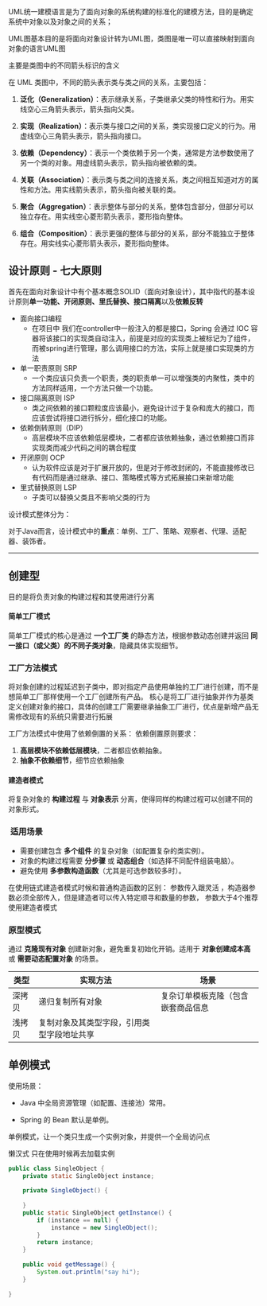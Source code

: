 
UML统一建模语言是为了面向对象的系统构建的标准化的建模方法，目的是确定系统中对象以及对象之间的关系；

UML图基本目的是将面向对象设计转为UML图，类图是唯一可以直接映射到面向对象的语言UML图

主要是类图中的不同箭头标识的含义

在 UML 类图中，不同的箭头表示类与类之间的关系，主要包括：

1. **泛化（Generalization）**：表示继承关系，子类继承父类的特性和行为。用实线空心三角箭头表示，箭头指向父类。
    
2. **实现（Realization）**：表示类与接口之间的关系，类实现接口定义的行为。用虚线空心三角箭头表示，箭头指向接口。
    
3. **依赖（Dependency）**：表示一个类依赖于另一个类，通常是方法参数使用了另一个类的对象。用虚线箭头表示，箭头指向被依赖的类。
    
4. **关联（Association）**：表示类与类之间的连接关系，类之间相互知道对方的属性和方法。用实线箭头表示，箭头指向被关联的类。
    
5. **聚合（Aggregation）**：表示整体与部分的关系，整体包含部分，但部分可以独立存在。用实线空心菱形箭头表示，菱形指向整体。
    
6. **组合（Composition）**：表示更强的整体与部分的关系，部分不能独立于整体存在。用实线实心菱形箭头表示，菱形指向整体。


## 设计原则 - 七大原则

首先在面向对象设计中有个基本概念SOLID（面向对象设计），其中指代的基本设计原则**单一功能、开闭原则、里氏替换、接口隔离**以及**依赖反转**
-  面向接口编程
	- 在项目中 我们在controller中一般注入的都是接口，Spring 会通过 IOC 容器将该接口的实现类自动注入，前提是对应的实现类上被标记为了组件，而被spring进行管理，那么调用接口的方法，实际上就是接口实现类的方法
- 单一职责原则 SRP 
	- 一个类应该只负责一个职责，类的职责单一可以增强类的内聚性，类中的方法同样适用，一个方法只做一个功能。
-  接口隔离原则 ISP
	- 类之间依赖的接口颗粒度应该最小，避免设计过于复杂和庞大的接口，而应该尝试将接口进行拆分，细化接口的功能。
- 依赖倒转原则（DIP）
	- 高层模块不应该依赖低层模块，二者都应该依赖抽象，通过依赖接口而非实现类而减少代码之间的耦合程度
- 开闭原则 OCP
	- 认为软件应该是对于扩展开放的，但是对于修改封闭的，不能直接修改已有代码而是通过继承、接口、策略模式等方式拓展接口来新增功能
- 里式替换原则 LSP
	- 子类可以替换父类且不影响父类的行为


设计模式整体分为：

对于Java而言，设计模式中的**重点**：单例、工厂、策略、观察者、代理、适配器、装饰者。


---
## 创建型

目的是将负责对象的构建过程和其使用进行分离
####  简单工厂模式

简单工厂模式的核心是通过 **一个工厂类** 的静态方法，根据参数动态创建并返回 **同一接口（或父类）的不同子类对象**，隐藏具体实现细节。

### 工厂方法模式

将对象创建的过程延迟到子类中，即对指定产品使用单独的工厂进行创建，而不是想简单工厂那样使用一个工厂创建所有产品。
核心是将工厂进行抽象并作为基类定义创建对象的接口，具体的创建工厂需要继承抽象工厂进行，优点是新增产品无需修改现有的系统只需要进行拓展

工厂方法模式中使用了依赖倒置的关系：
依赖倒置原则要求：
1. **高层模块不依赖低层模块**，二者都应依赖抽象。
2. **抽象不依赖细节**，细节应依赖抽象

#### 建造者模式

将复杂对象的 **构建过程** 与 **对象表示** 分离，使得同样的构建过程可以创建不同的对象形式。

###  **适用场景**

- 需要创建包含 **多个组件** 的复杂对象（如配置复杂的类实例）。
- 对象的构建过程需要 **分步骤** 或 **动态组合**（如选择不同配件组装电脑）。
- 避免使用 **多参数构造函数**（尤其是可选参数较多时）。

在使用链式建造者模式时候和普通构造函数的区别：
参数传入跟灵活 ，构造器参数必须全部传入，但是建造者可以传入特定顺寻和数量的参数，
参数大于4个推荐使用建造者模式


### 原型模式

通过 **克隆现有对象** 创建新对象，避免重复初始化开销。适用于 **对象创建成本高** 或 **需要动态配置对象** 的场景。


| 类型  | 实现方法                  | 场景                |
| --- | --------------------- | ----------------- |
| 深拷贝 | 递归复制所有对象              | 复杂订单模板克隆（包含嵌套商品信息 |
| 浅拷贝 | 复制对象及其类型字段，引用类型字段地址共享 |                   |

## 单例模式 

使用场景：
- Java 中全局资源管理（如配置、连接池）常用。
  
- Spring 的 Bean 默认是单例。

单例模式，让一个类只生成一个实例对象，并提供一个全局访问点

懒汉式 只在使用时候再去加载实例

```java
public class SingleObject {  
    private static SingleObject instance;  
  
    private SingleObject() {  
  
    }  
    public static SingleObject getInstance() {  
        if (instance == null) {  
            instance = new SingleObject();  
        }  
        return instance;  
    }  
  
    public void getMessage() {  
        System.out.println("say hi");  
    }  
  
}
```